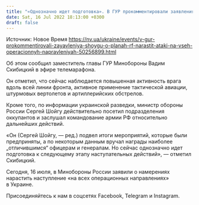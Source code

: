 ```yaml
---
title: "«Однозначно идет подготовка». В ГУР прокомментировали заявления Шойгу о планах РФ нарастить атаки «на всех операционных направлениях»"
date: Sat, 16 Jul 2022 18:13:00 +0300
draft: false
---
```

Источник: Новое Время https://nv.ua/ukraine/events/v-gur-prokommentirovali-zayavleniya-shoygu-o-planah-rf-narastit-ataki-na-vseh-operacionnyh-napravleniyah-50256899.html


Об этом сообщил заместитель главы ГУР Минобороны Вадим Скибицкий в эфире телемарафона.

Он отметил, что сейчас наблюдается повышенная активность врага вдоль всей линии фронта, активное применение тактической авиации, штурмовых вертолетов и артиллерийских обстрелов.

Кроме того, по информации украинской разведки, министр обороны России Сергей Шойгу действительно посетил подразделения оккупантов и заслушал командование армии РФ относительно дальнейших действий.

«Он (Сергей Шойгу, — ред.) подвел итоги мероприятий, которые были предприняты, а по некоторым данным вручал награды наиболее „отличившимся“ офицерам и генералам. Но сейчас однозначно идет подготовка к следующему этапу наступательных действий», — отметил Скибицкий.

Сегодня, 16 июля, в Минобороны России заявили о намерениях нарастить наступление «на всех операционных направлениях» в Украине.

Присоединяйтесь к нам в соцсетях Facebook, Telegram и Instagram.
